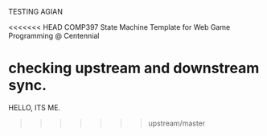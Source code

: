 TESTING AGIAN

<<<<<<< HEAD
COMP397 State Machine Template for Web Game Programming @ Centennial

checking upstream and downstream sync. 
=======
HELLO, ITS ME.
>>>>>>> upstream/master
